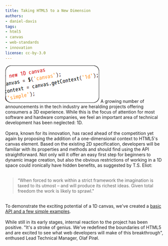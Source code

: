 ```yaml
---
title: Taking HTML5 to a New Dimension
authors:
- daniel-davis
tags:
- html5
- canvas
- web-standards
- innovation
license: cc-by-3.0
---
```


<span class='imgright'><img alt='' src='/blog/taking-html5-to-a-new-dimension/1d_canvas.png' /></span> A growing number of announcements in the tech industry are heralding projects offering consumers a 3D experience. While this is the focus of attention for most software and hardware companies, we feel an important area of technical development has been neglected: 1D.<br/><br/>Opera, known for its innovation, has raced ahead of the competition yet again by proposing the addition of a one-dimensional context to HTML5&#39;s canvas element. Based on the existing 2D specification, developers will be familiar with its properties and methods and should find using the API straightforward. Not only will it offer an easy first step for beginners to dynamic image creation, but also the obvious restrictions of working in a 1D space could ironically have hidden benefits, as suggested by T.S. Eliot:<br/><br/><blockquote class="bbquote"><p>“When forced to work within a strict framework the imagination is taxed to its utmost – and will produce its richest ideas. Given total freedom the work is likely to sprawl.&quot;</p></blockquote><br/>To demonstrate the exciting potential of a 1D canvas, we&#39;ve created a <a href="http://people.opera.com/danield/html5/1dcanvas/index.html" target="_blank">basic API and a few simple examples</a>.<br/><br/>While still in its early stages, internal reaction to the project has been positive. &quot;It&#39;s a stroke of genius. We&#39;ve redefined the boundaries of HTML5 and are excited to see what web developers will make of this breakthrough&quot;, enthused Lead Technical Manager, Olaf Pirøl.
